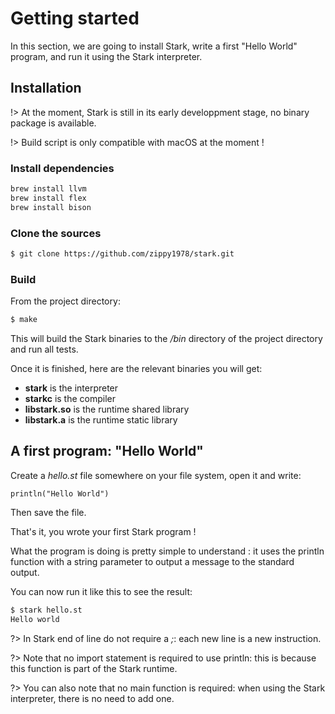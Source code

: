 # Getting started

In this section, we are going to install Stark, write a first "Hello World" program, and run it using the Stark interpreter.

## Installation

!> At the moment, Stark is still in its early developpment stage, no binary package is available.

!> Build script is only compatible with macOS at the moment !

### Install dependencies

```bash
brew install llvm
brew install flex
brew install bison
```

### Clone the sources

```bash
$ git clone https://github.com/zippy1978/stark.git
```

### Build

From the project directory:

```bash
$ make
```

This will build the Stark binaries to the */bin* directory of the project directory and run all tests.

Once it is finished, here are the relevant binaries you will get:

- **stark** is the interpreter
- **starkc** is the compiler
- **libstark.so** is the runtime shared library
- **libstark.a** is the runtime static library

## A first program: "Hello World"

Create a *hello.st* file somewhere on your file system, open it and write:

```stark
println("Hello World")
```

Then save the file.

That's it, you wrote your first Stark program !

What the program is doing is pretty simple to understand : it uses the println function with a string parameter to output a message to the standard output.

You can now run it like this to see the result:

```bash
$ stark hello.st
Hello world
```

?> In Stark end of line do not require a *;*: each new line is a new instruction.

?> Note that no import statement is required to use println: this is because this function is part of the Stark runtime.

?> You can also note that no main function is required: when using the Stark interpreter, there is no need to add one.

